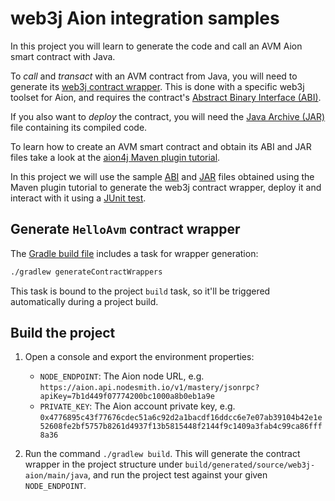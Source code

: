 web3j Aion integration samples
==============================

In this project you will learn to generate the code and call an AVM Aion smart contract with Java.

To *call* and *transact* with an AVM contract from Java, you will need to generate its 
[web3j contract wrapper](https://docs.web3j.io/smart_contracts.html#deploying-and-interacting-with-smart-contracts).
This is done with a specific web3j toolset for Aion, and requires the contract's 
[Abstract Binary Interface (ABI)](HelloAvm.abi).

If you also want to *deploy* the contract, you will need the [Java Archive (JAR)](HelloAvm.jar) 
file containing its compiled code.

To learn how to create an AVM smart contract and obtain its ABI and JAR files take a look at the 
[aion4j Maven plugin tutorial](https://docs.aion.network/docs/maven-and-aion4j).

In this project we will use the sample [ABI](HelloAvm.abi) and [JAR](HelloAvm.jar) files obtained using the Maven plugin
tutorial to generate the web3j contract wrapper, deploy it and interact with it using a 
[JUnit test](src/test/java/org/web3j/aion/samples/HelloAvmTest.java).

## Generate `HelloAvm` contract wrapper

The [Gradle build file](build.gradle) includes a task for wrapper generation:

```bash
./gradlew generateContractWrappers
```

This task is bound to the project `build` task, so it'll be triggered automatically during a project build.

## Build the project

1. Open a console and export the environment properties:

   * `NODE_ENDPOINT`: The Aion node URL, e.g. 
   `https://aion.api.nodesmith.io/v1/mastery/jsonrpc?apiKey=7b1d449f07774200bc1000a8b0eb1a9e`
   * `PRIVATE_KEY`: The Aion account private key, e.g. 
   `0x4776895c43f77676cdec51a6c92d2a1bacdf16ddcc6e7e07ab39104b42e1e52608fe2bf5757b8261d4937f13b5815448f2144f9c1409a3fab4c99ca86fff8a36`

2. Run the command `./gradlew build`. This will generate the contract wrapper in the project structure under 
   `build/generated/source/web3j-aion/main/java`, and run the project test against your given `NODE_ENDPOINT`.


